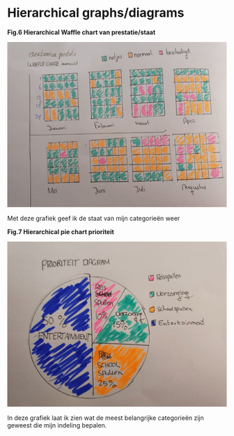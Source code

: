 # Hierarchical graphs/diagrams

  **Fig.6 Hierarchical Waffle chart van prestatie/staat**

![](../.gitbook/assets/122112.png)

Met deze grafiek geef ik de staat van mijn categorieën weer 

  **Fig.7 Hierarchical pie chart prioriteit** 

![](../.gitbook/assets/whatsapp-image-2020-09-17-at-23.35.14-2-%20%281%29.jpeg)

In deze grafiek laat ik zien wat de meest belangrijke categorieën zijn geweest die mijn indeling bepalen. 

